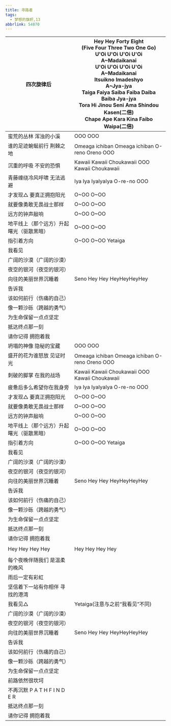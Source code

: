 ```yaml
---
title: 寻路者
tags:
  - 梦想的旗帜,13
abbrlink: 54870
---
```

|四次旋律后|Hey Hey Forty Eight<br>(Five Four Three Two One Go)<br>U'Oi U'Oi U'Oi U'Oi<br>A~Madaikanai<br>U'Oi U'Oi U'Oi U'Oi<br>A~Madaikanai<br>Itsuikno Imadeshyo<br>A~Jya-jya<br>Taiga Faiya Saiba Faiba Daiba Baiba Jya-jya<br>Tora Hi Jinou Seni Ama Shindou Kasen(二倍)<br>Chape Ape Kara Kina Faibo Waipa(二倍)|
|--|--|
|蛮荒的丛林 浑浊的小溪|OOO OOO|
|谁的足迹蜿蜒前行 荆棘之地|Omeaga ichiban Omeaga ichiban O-reno Oreno OOO|
|沉重的呼吸 不安的恐惧|Kawaii Kawaii Choukawaii OOO Kawaii Choukawaii|
|青藤缠绕冷风呼啸 无法逃避|Iya Iya IyaIyaIya O-re-no OOO|
|才发现△ 要真正拥抱阳光|O~OO O~OO|
|就要像勇敢无畏战士那样|O~OO O~OO|
|远方的钟声敲响|O~OO O~OO|
|地平线上（那个远方）升起曙光（驱散黑暗）|O~OO O~OO|
|指引着方向|O~OO O~OO Yetaiga|
|我看见|      |
|广阔的沙漠（广阔的沙漠）|      |
|夜空的银河（夜空的银河）|      |
|向往的美丽世界沉睡着|Seno Hey Hey HeyHeyHeyHey|
|告诉我|      |
|该如何前行（伤痛的自己）|      |
|像一颗沙砾（跨越的勇气）|      |
|为生命保留一点点坚定|      |
|抵达终点那一刻|      |
|请你记得 拥抱着我|      |
|坍塌的神像 隐秘的宝藏|OOO OOO|
|盛开的花为谁怒放 见证时光|Omeaga ichiban Omeaga ichiban O-reno Oreno OOO|
|刺破的脚掌 在我的战场|Kawaii Kawaii Choukawaii OOO Kawaii Choukawaii|
|疲惫后多么希望你在我身旁|Iya Iya IyaIyaIya O-re-no OOO|
|才发现△ 要真正拥抱阳光|O~OO O~OO|
|就要像勇敢无畏战士那样|O~OO O~OO|
|远方的钟声敲响|O~OO O~OO|
|地平线上（那个远方）升起曙光（驱散黑暗）|O~OO O~OO|
|指引着方向|O~OO O~OO Yetaiga|
|我看见|      |
|广阔的沙漠（广阔的沙漠）|      |
|夜空的银河（夜空的银河）|      |
|向往的美丽世界沉睡着|Seno Hey Hey HeyHeyHeyHey|
|告诉我|      |
|该如何前行（伤痛的自己）|      |
|像一颗沙砾（跨越的勇气）|      |
|为生命保留一点点坚定|      |
|抵达终点那一刻|      |
|请你记得 拥抱着我|      |
|      |      |
|Hey Hey Hey Hey|Hey Hey Hey Hey|
|      |      |
|每个夜晚伴随我们 是温柔的晚风|      |
|雨后一定有彩虹|      |
|坚信着下一站有你相伴 寻找的港湾|      |
|我看见△|Yetaiga(注意与之前“我看见”不同)|
|广阔的沙漠（广阔的沙漠）|      |
|夜空的银河（夜空的银河）|      |
|向往的美丽世界沉睡着|Seno Hey Hey HeyHeyHeyHey|
|告诉我|      |
|该如何前行（伤痛的自己）|      |
|像一颗沙砾（跨越的勇气）|      |
|为生命保留一点点坚定|      |
|前路依然很坎坷|      |
|不再沉默 P A T H F I N D E R|      |
|抵达终点那一刻|      |
|请你记得 拥抱着我|      |
